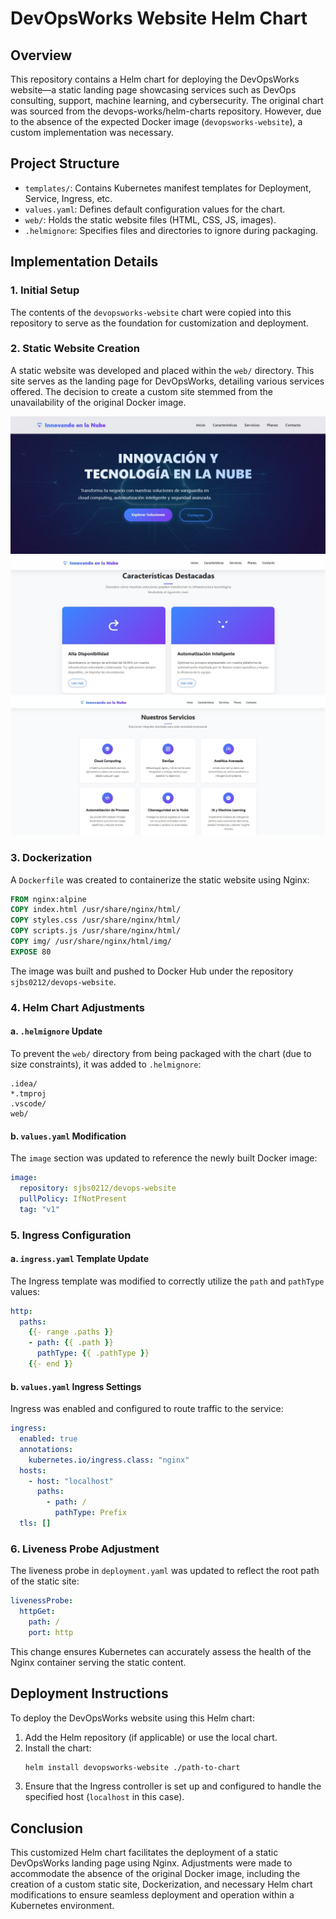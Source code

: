 # DevOpsWorks Website Helm Chart

## Overview
This repository contains a Helm chart for deploying the DevOpsWorks website—a static landing page showcasing services such as DevOps consulting, support, machine learning, and cybersecurity. The original chart was sourced from the devops-works/helm-charts repository. However, due to the absence of the expected Docker image (`devopsworks-website`), a custom implementation was necessary.

## Project Structure
* `templates/`: Contains Kubernetes manifest templates for Deployment, Service, Ingress, etc.
* `values.yaml`: Defines default configuration values for the chart.
* `web/`: Holds the static website files (HTML, CSS, JS, images).
* `.helmignore`: Specifies files and directories to ignore during packaging.

## Implementation Details

### 1. Initial Setup
The contents of the `devopsworks-website` chart were copied into this repository to serve as the foundation for customization and deployment.

### 2. Static Website Creation
A static website was developed and placed within the `web/` directory. This site serves as the landing page for DevOpsWorks, detailing various services offered. The decision to create a custom site stemmed from the unavailability of the original Docker image.

![](captures/capture1.jpg)
![](captures/capture2.jpg)
![](captures/capture3.jpg)

### 3. Dockerization
A `Dockerfile` was created to containerize the static website using Nginx:

```dockerfile
FROM nginx:alpine
COPY index.html /usr/share/nginx/html/
COPY styles.css /usr/share/nginx/html/
COPY scripts.js /usr/share/nginx/html/
COPY img/ /usr/share/nginx/html/img/
EXPOSE 80
```

The image was built and pushed to Docker Hub under the repository `sjbs0212/devops-website`.

### 4. Helm Chart Adjustments

#### a. `.helmignore` Update
To prevent the `web/` directory from being packaged with the chart (due to size constraints), it was added to `.helmignore`:

```
.idea/
*.tmproj
.vscode/
web/
```

#### b. `values.yaml` Modification
The `image` section was updated to reference the newly built Docker image:

```yaml
image:
  repository: sjbs0212/devops-website
  pullPolicy: IfNotPresent
  tag: "v1"
```

### 5. Ingress Configuration

#### a. `ingress.yaml` Template Update
The Ingress template was modified to correctly utilize the `path` and `pathType` values:

```yaml
http:
  paths:
    {{- range .paths }}
    - path: {{ .path }}
      pathType: {{ .pathType }}
    {{- end }}
```

#### b. `values.yaml` Ingress Settings
Ingress was enabled and configured to route traffic to the service:

```yaml
ingress:
  enabled: true
  annotations:
    kubernetes.io/ingress.class: "nginx"
  hosts:
    - host: "localhost"
      paths:
        - path: /
          pathType: Prefix
  tls: []
```

### 6. Liveness Probe Adjustment
The liveness probe in `deployment.yaml` was updated to reflect the root path of the static site:

```yaml
livenessProbe:
  httpGet:
    path: /
    port: http
```

This change ensures Kubernetes can accurately assess the health of the Nginx container serving the static content.

## Deployment Instructions
To deploy the DevOpsWorks website using this Helm chart:

1. Add the Helm repository (if applicable) or use the local chart.
2. Install the chart:
   ```bash
   helm install devopsworks-website ./path-to-chart
   ```
3. Ensure that the Ingress controller is set up and configured to handle the specified host (`localhost` in this case).

## Conclusion
This customized Helm chart facilitates the deployment of a static DevOpsWorks landing page using Nginx. Adjustments were made to accommodate the absence of the original Docker image, including the creation of a custom static site, Dockerization, and necessary Helm chart modifications to ensure seamless deployment and operation within a Kubernetes environment.
